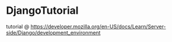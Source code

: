 # DjangoTutorial
tutorial @ https://developer.mozilla.org/en-US/docs/Learn/Server-side/Django/development_environment
